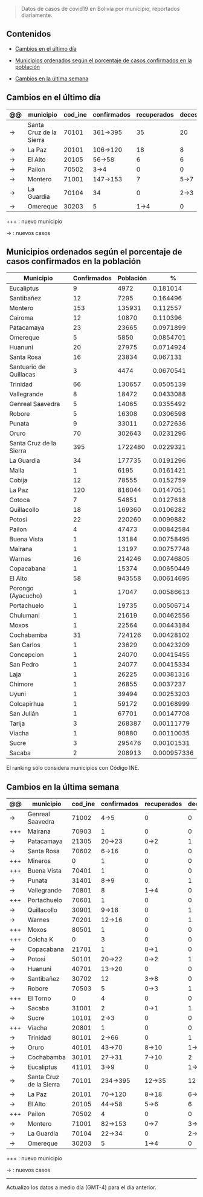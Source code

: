 > Datos de casos de covid19 en Bolivia por municipio, reportados diariamente.


## Contenidos

- [Cambios en el último día](#cambios-en-el-último-día)

- [Municipios ordenados según el porcentaje de casos confirmados en la población](#municipios-ordenados-según-el-porcentaje-de-casos-confirmados-en-la-población)

- [Cambios en la última semana](#cambios-en-la-última-semana)




## Cambios en el último día


<table>
<thead>
<tr class="header"><th>@@</th><th>municipio</th><th>cod_ine</th><th>confirmados</th><th>recuperados</th><th>decesos</th></tr>
</thead>
<tbody>
<tr class="modify"><td class="modify">→</td><td>Santa Cruz de la Sierra</td><td>70101</td><td class="modify">361→395</td><td>35</td><td>20</td></tr>
<tr class="modify"><td class="modify">→</td><td>La Paz</td><td>20101</td><td class="modify">106→120</td><td>18</td><td>8</td></tr>
<tr class="modify"><td class="modify">→</td><td>El Alto</td><td>20105</td><td class="modify">56→58</td><td>6</td><td>6</td></tr>
<tr class="modify"><td class="modify">→</td><td>Pailon</td><td>70502</td><td class="modify">3→4</td><td>0</td><td>0</td></tr>
<tr class="modify"><td class="modify">→</td><td>Montero</td><td>71001</td><td class="modify">147→153</td><td>7</td><td class="modify">5→7</td></tr>
<tr class="modify"><td class="modify">→</td><td>La Guardia</td><td>70104</td><td>34</td><td>0</td><td class="modify">2→3</td></tr>
<tr class="modify"><td class="modify">→</td><td>Omereque</td><td>30203</td><td>5</td><td class="modify">1→4</td><td>0</td></tr>
</tbody>
</table>


+++ : nuevo municipio

→ : nuevos casos


## Municipios ordenados según el porcentaje de casos confirmados en la población


| Municipio               |   Confirmados |   Población |           % |
|-------------------------|---------------|-------------|-------------|
| Eucaliptus              |             9 |        4972 | 0.181014    |
| Santibañez              |            12 |        7295 | 0.164496    |
| Montero                 |           153 |      135931 | 0.112557    |
| Cairoma                 |            12 |       10870 | 0.110396    |
| Patacamaya              |            23 |       23665 | 0.0971899   |
| Omereque                |             5 |        5850 | 0.0854701   |
| Huanuni                 |            20 |       27975 | 0.0714924   |
| Santa Rosa              |            16 |       23834 | 0.067131    |
| Santuario de Quillacas  |             3 |        4474 | 0.0670541   |
| Trinidad                |            66 |      130657 | 0.0505139   |
| Vallegrande             |             8 |       18472 | 0.0433088   |
| Genreal Saavedra        |             5 |       14065 | 0.0355492   |
| Robore                  |             5 |       16308 | 0.0306598   |
| Punata                  |             9 |       33011 | 0.0272636   |
| Oruro                   |            70 |      302643 | 0.0231296   |
| Santa Cruz de la Sierra |           395 |     1722480 | 0.0229321   |
| La Guardia              |            34 |      177735 | 0.0191296   |
| Malla                   |             1 |        6195 | 0.0161421   |
| Cobija                  |            12 |       78555 | 0.0152759   |
| La Paz                  |           120 |      816044 | 0.0147051   |
| Cotoca                  |             7 |       54851 | 0.0127618   |
| Quillacollo             |            18 |      169360 | 0.0106282   |
| Potosi                  |            22 |      220260 | 0.0099882   |
| Pailon                  |             4 |       47473 | 0.00842584  |
| Buena Vista             |             1 |       13184 | 0.00758495  |
| Mairana                 |             1 |       13197 | 0.00757748  |
| Warnes                  |            16 |      214246 | 0.00746805  |
| Copacabana              |             1 |       15374 | 0.00650449  |
| El Alto                 |            58 |      943558 | 0.00614695  |
| Porongo (Ayacucho)      |             1 |       17047 | 0.00586613  |
| Portachuelo             |             1 |       19735 | 0.00506714  |
| Chulumani               |             1 |       21619 | 0.00462556  |
| Moxos                   |             1 |       22564 | 0.00443184  |
| Cochabamba              |            31 |      724126 | 0.00428102  |
| San Carlos              |             1 |       23629 | 0.00423209  |
| Concepcion              |             1 |       24070 | 0.00415455  |
| San Pedro               |             1 |       24077 | 0.00415334  |
| Laja                    |             1 |       26225 | 0.00381316  |
| Chimore                 |             1 |       26855 | 0.0037237   |
| Uyuni                   |             1 |       39494 | 0.00253203  |
| Colcapirhua             |             1 |       59172 | 0.00168999  |
| San Julián              |             1 |       67701 | 0.00147708  |
| Tarija                  |             3 |      268387 | 0.00111779  |
| Viacha                  |             1 |       90880 | 0.00110035  |
| Sucre                   |             3 |      295476 | 0.00101531  |
| Sacaba                  |             2 |      208913 | 0.000957336 |

El ranking sólo considera municipios con Código INE.


## Cambios en la última semana


<table>
<thead>
<tr class="header"><th>@@</th><th>municipio</th><th>cod_ine</th><th>confirmados</th><th>recuperados</th><th>decesos</th></tr>
</thead>
<tbody>
<tr class="modify"><td class="modify">→</td><td>Genreal Saavedra</td><td>71002</td><td class="modify">4→5</td><td>0</td><td>0</td></tr>
<tr class="add"><td>+++</td><td>Mairana</td><td>70903</td><td>1</td><td>0</td><td>0</td></tr>
<tr class="modify"><td class="modify">→</td><td>Patacamaya</td><td>21305</td><td class="modify">20→23</td><td class="modify">0→2</td><td>1</td></tr>
<tr class="modify"><td class="modify">→</td><td>Santa Rosa</td><td>70602</td><td class="modify">6→16</td><td>0</td><td>0</td></tr>
<tr class="add"><td>+++</td><td>Mineros</td><td>0</td><td>1</td><td>0</td><td>0</td></tr>
<tr class="add"><td>+++</td><td>Buena Vista</td><td>70401</td><td>1</td><td>0</td><td>0</td></tr>
<tr class="modify"><td class="modify">→</td><td>Punata</td><td>31401</td><td class="modify">8→9</td><td>0</td><td>1</td></tr>
<tr class="modify"><td class="modify">→</td><td>Vallegrande</td><td>70801</td><td>8</td><td class="modify">1→4</td><td>0</td></tr>
<tr class="add"><td>+++</td><td>Portachuelo</td><td>70601</td><td>1</td><td>0</td><td>0</td></tr>
<tr class="modify"><td class="modify">→</td><td>Quillacollo</td><td>30901</td><td class="modify">9→18</td><td>0</td><td>1</td></tr>
<tr class="modify"><td class="modify">→</td><td>Warnes</td><td>70201</td><td class="modify">12→16</td><td>0</td><td>1</td></tr>
<tr class="add"><td>+++</td><td>Moxos</td><td>80501</td><td>1</td><td>0</td><td>0</td></tr>
<tr class="add"><td>+++</td><td>Colcha K</td><td>0</td><td>3</td><td>0</td><td>0</td></tr>
<tr class="modify"><td class="modify">→</td><td>Copacabana</td><td>21701</td><td>1</td><td class="modify">0→1</td><td>0</td></tr>
<tr class="modify"><td class="modify">→</td><td>Potosi</td><td>50101</td><td class="modify">20→22</td><td class="modify">0→2</td><td>1</td></tr>
<tr class="modify"><td class="modify">→</td><td>Huanuni</td><td>40701</td><td class="modify">13→20</td><td>0</td><td>0</td></tr>
<tr class="modify"><td class="modify">→</td><td>Santibañez</td><td>30702</td><td>12</td><td class="modify">3→8</td><td>0</td></tr>
<tr class="modify"><td class="modify">→</td><td>Robore</td><td>70503</td><td>5</td><td class="modify">0→3</td><td>1</td></tr>
<tr class="add"><td>+++</td><td>El Torno</td><td>0</td><td>4</td><td>0</td><td>0</td></tr>
<tr class="modify"><td class="modify">→</td><td>Sacaba</td><td>31001</td><td>2</td><td class="modify">0→1</td><td>1</td></tr>
<tr class="modify"><td class="modify">→</td><td>Sucre</td><td>10101</td><td class="modify">2→3</td><td>0</td><td>0</td></tr>
<tr class="add"><td>+++</td><td>Viacha</td><td>20801</td><td>1</td><td>0</td><td>0</td></tr>
<tr class="modify"><td class="modify">→</td><td>Trinidad</td><td>80101</td><td class="modify">2→66</td><td>0</td><td>1</td></tr>
<tr class="modify"><td class="modify">→</td><td>Oruro</td><td>40101</td><td class="modify">43→70</td><td class="modify">8→10</td><td class="modify">1→2</td></tr>
<tr class="modify"><td class="modify">→</td><td>Cochabamba</td><td>30101</td><td class="modify">27→31</td><td class="modify">7→10</td><td>2</td></tr>
<tr class="modify"><td class="modify">→</td><td>Eucaliptus</td><td>41101</td><td class="modify">3→9</td><td>0</td><td class="modify">1→4</td></tr>
<tr class="modify"><td class="modify">→</td><td>Santa Cruz de la Sierra</td><td>70101</td><td class="modify">234→395</td><td class="modify">12→35</td><td class="modify">12→20</td></tr>
<tr class="modify"><td class="modify">→</td><td>La Paz</td><td>20101</td><td class="modify">70→120</td><td class="modify">8→18</td><td class="modify">6→8</td></tr>
<tr class="modify"><td class="modify">→</td><td>El Alto</td><td>20105</td><td class="modify">44→58</td><td class="modify">5→6</td><td>6</td></tr>
<tr class="add"><td>+++</td><td>Pailon</td><td>70502</td><td>4</td><td>0</td><td>0</td></tr>
<tr class="modify"><td class="modify">→</td><td>Montero</td><td>71001</td><td class="modify">82→153</td><td class="modify">0→7</td><td class="modify">3→7</td></tr>
<tr class="modify"><td class="modify">→</td><td>La Guardia</td><td>70104</td><td class="modify">22→34</td><td>0</td><td class="modify">2→3</td></tr>
<tr class="modify"><td class="modify">→</td><td>Omereque</td><td>30203</td><td>5</td><td class="modify">1→4</td><td>0</td></tr>
</tbody>
</table>


+++ : nuevo municipio

→ : nuevos casos




---

Actualizo los datos a medio día (GMT-4) para el día anterior.
